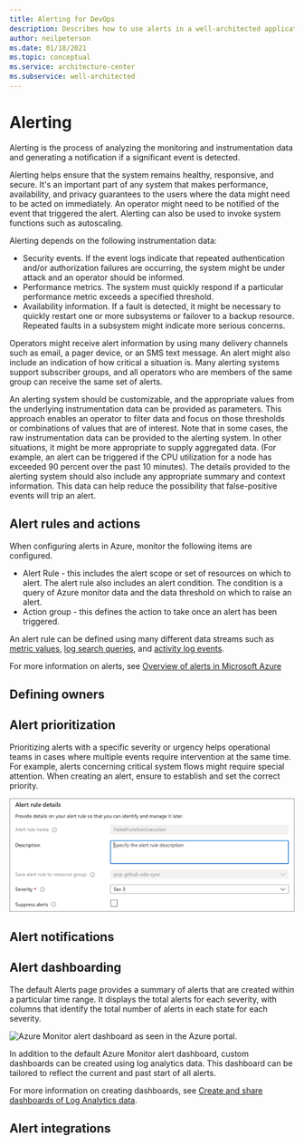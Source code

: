 ```yaml
---
title: Alerting for DevOps
description: Describes how to use alerts in a well-architected application.
author: neilpeterson
ms.date: 01/18/2021
ms.topic: conceptual
ms.service: architecture-center
ms.subservice: well-architected
---
```


# Alerting

Alerting is the process of analyzing the monitoring and instrumentation data and generating a notification if a significant event is detected.

Alerting helps ensure that the system remains healthy, responsive, and secure. It's an important part of any system that makes performance, availability, and privacy guarantees to the users where the data might need to be acted on immediately. An operator might need to be notified of the event that triggered the alert. Alerting can also be used to invoke system functions such as autoscaling.

Alerting depends on the following instrumentation data:

- Security events. If the event logs indicate that repeated authentication and/or authorization failures are occurring, the system might be under attack and an operator should be informed.
- Performance metrics. The system must quickly respond if a particular performance metric exceeds a specified threshold.
- Availability information. If a fault is detected, it might be necessary to quickly restart one or more subsystems or failover to a backup resource. Repeated faults in a subsystem might indicate more serious concerns.

Operators might receive alert information by using many delivery channels such as email, a pager device, or an SMS text message. An alert might also include an indication of how critical a situation is. Many alerting systems support subscriber groups, and all operators who are members of the same group can receive the same set of alerts.

An alerting system should be customizable, and the appropriate values from the underlying instrumentation data can be provided as parameters. This approach enables an operator to filter data and focus on those thresholds or combinations of values that are of interest. Note that in some cases, the raw instrumentation data can be provided to the alerting system. In other situations, it might be more appropriate to supply aggregated data. (For example, an alert can be triggered if the CPU utilization for a node has exceeded 90 percent over the past 10 minutes). The details provided to the alerting system should also include any appropriate summary and context information. This data can help reduce the possibility that false-positive events will trip an alert.

## Alert rules and actions

When configuring alerts in Azure, monitor the following items are configured.

- Alert Rule - this includes the alert scope or set of resources on which to alert. The alert rule also includes an alert condition. The condition is a query of Azure monitor data and the data threshold on which to raise an alert.
- Action group - this defines the action to take once an alert has been triggered.

An alert rule can be defined using many different data streams such as [metric values](https://docs.microsoft.com/azure/azure-monitor/platform/alerts-metric-overview), [log search queries](https://docs.microsoft.com/azure/azure-monitor/platform/alerts-unified-log), and [activity log events](https://docs.microsoft.com/azure/azure-monitor/platform/activity-log-alerts).

For more information on alerts, see [Overview of alerts in Microsoft Azure](https://docs.microsoft.com/azure/azure-monitor/platform/alerts-overview)

## Defining owners

## Alert prioritization

Prioritizing alerts with a specific severity or urgency helps operational teams in cases where multiple events require intervention at the same time. For example, alerts concerning critical system flows might require special attention. When creating an alert, ensure to establish and set the correct priority.

![Azure Monitor alert severity as seen in the Azure portal.](../_images/devops/alert-sev.png)

## Alert notifications

## Alert dashboarding

The default Alerts page provides a summary of alerts that are created within a particular time range. It displays the total alerts for each severity, with columns that identify the total number of alerts in each state for each severity.

![Azure Monitor alert dashboard as seen in the Azure portal.](../_images/devops/alert-dash.png)

In addition to the default Azure Monitor alert dashboard, custom dashboards can be created using log analytics data. This dashboard can be tailored to reflect the current and past start of all alerts.

For more information on creating dashboards, see [Create and share dashboards of Log Analytics data](https://docs.microsoft.com/azure/azure-monitor/learn/tutorial-logs-dashboards).

## Alert integrations